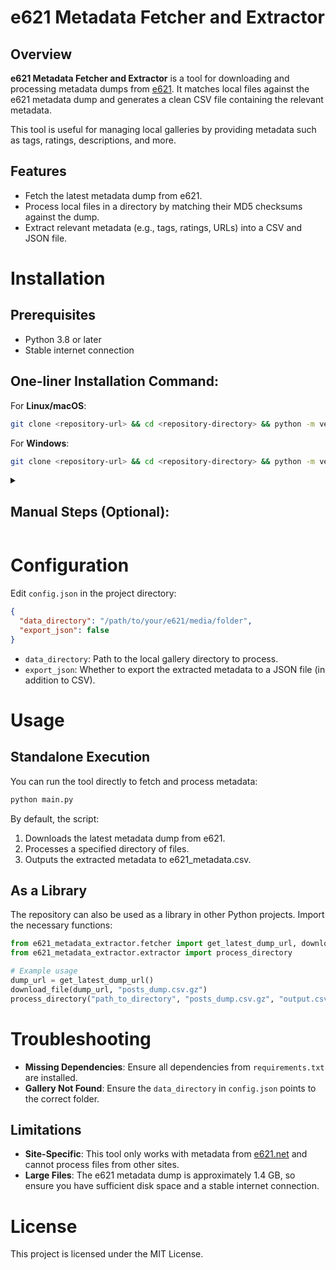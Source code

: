 # e621 Metadata Fetcher and Extractor

## Overview

**e621 Metadata Fetcher and Extractor** is a tool for downloading and processing metadata dumps from [e621](https://e621.net). It matches local files against the e621 metadata dump and generates a clean CSV file containing the relevant metadata.

This tool is useful for managing local galleries by providing metadata such as tags, ratings, descriptions, and more.


## Features

- Fetch the latest metadata dump from e621.
- Process local files in a directory by matching their MD5 checksums against the dump.
- Extract relevant metadata (e.g., tags, ratings, URLs) into a CSV and JSON file.


# Installation

## Prerequisites

- Python 3.8 or later
- Stable internet connection

## One-liner Installation Command:

For **Linux/macOS**:
```bash
git clone <repository-url> && cd <repository-directory> && python -m venv venv && source venv/bin/activate && pip install -r requirements.txt
```

For **Windows**:
```bash
git clone <repository-url> && cd <repository-directory> && python -m venv venv && venv\Scripts\activate && pip install -r requirements.txt
```

<details>

<summary>

## Manual Steps (Optional):

</summary>

1. **Clone the Repository**:
   ```bash
   git clone <repository-url>
   cd <repository-directory>
   ```

2. **Set Up Virtual Environment**:
   ```bash
   python -m venv venv
   ```

3. **Activate the Virtual Environment**:
   - For **Linux/macOS**:
     ```bash
     source venv/bin/activate
     ```
   - For **Windows**:
     ```bash
     venv\Scripts\activate
     ```

4. **Install Dependencies**:
   ```bash
   pip install -r requirements.txt
   ```

</details>

# Configuration
   Edit `config.json` in the project directory:
   ```json
   {
     "data_directory": "/path/to/your/e621/media/folder",
     "export_json": false
   }
   ```
   - `data_directory`: Path to the local gallery directory to process.
   - `export_json`: Whether to export the extracted metadata to a JSON file (in addition to CSV).


# Usage

## Standalone Execution

You can run the tool directly to fetch and process metadata:

```bash
python main.py
```

By default, the script:

1. Downloads the latest metadata dump from e621.
2. Processes a specified directory of files.
3. Outputs the extracted metadata to e621_metadata.csv.

## As a Library

The repository can also be used as a library in other Python projects. Import the necessary functions:

```python
from e621_metadata_extractor.fetcher import get_latest_dump_url, download_file
from e621_metadata_extractor.extractor import process_directory

# Example usage
dump_url = get_latest_dump_url()
download_file(dump_url, "posts_dump.csv.gz")
process_directory("path_to_directory", "posts_dump.csv.gz", "output.csv")
```


# Troubleshooting

- **Missing Dependencies**: Ensure all dependencies from `requirements.txt` are installed.
- **Gallery Not Found**: Ensure the `data_directory` in `config.json` points to the correct folder.


## Limitations

- **Site-Specific**: This tool only works with metadata from [e621.net](https://e621.net) and cannot process files from other sites.
- **Large Files**: The e621 metadata dump is approximately 1.4 GB, so ensure you have sufficient disk space and a stable internet connection.


# License

This project is licensed under the MIT License.